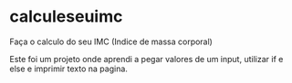 # calculeseuimc
Faça o calculo do seu IMC (Indice de massa corporal)

Este foi um projeto onde aprendi a pegar valores de um input, utilizar if e else  e imprimir texto na pagina. 
